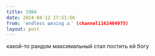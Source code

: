 ```yaml
---
title: 1984
date: 2024-04-12 17:51:56
from: 'endless шизing ⍼' (channel1162404975)
layout: post
---
```


какой-то рандом максимальный стал постить ей богу
